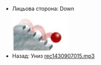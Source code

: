 - Лицьова сторона: Down<br />![prepositions_30.jpg](19.jpg)
- Назад: Униз [rec1430907015.mp3](41.mp3)